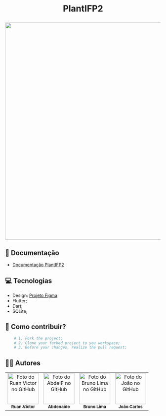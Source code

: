 <h1 align="center">PlantIFP2</p>
<img align="center" src="https://i.ibb.co/9qc1G6p/Plantif.png" width="700px">

## 📰 Documentação
- [Documentação PlantIFP2](https://docs.google.com/document/d/1tJr8NdMOAyatjlNIeri4SxvhQPti_pPL/edit?usp=sharing&ouid=103052060672860353147&rtpof=true&sd=true)

## 💻 Tecnologias

- Design: [Projeto Figma](https://www.figma.com/file/ZaZovOXTb3cpO4rCx2neiO/PlantIFP2-Prototype?type=design&node-id=0%3A1&mode=design&t=XfxrYnf1SO7zX2aa-1)
- Flutter;
- Dart;
- SQLite;

## 🤝 Como contribuir?

```bash
    # 1. Fork the project;
    # 2. Clone your forked project to you workspace;
    # 3. Before your changes, realize the pull request;
```

## 👨‍💻 Autores
<table>
  <tr>
    <td align="center">
      <a href="https://github.com/ruanvcg">
        <img src="https://avatars.githubusercontent.com/u/62728646?v=4" width="100px;" alt="Foto do Ruan Victor no GitHub"/><br>
        <sub>
          <b>Ruan Victor</b>
        </sub>
      </a>
    </td>
    <td align="center">
      <a href="https://github.com/AbdeIF">
        <img src="https://avatars.githubusercontent.com/u/126293962?v=4" width="100px;" alt="Foto do AbdeIF no GitHub"/><br>
        <sub>
          <b>Abdenaide</b>
        </sub>
      </a>
    </td>
    <td align="center">
      <a href="https://github.com/brunolimapinheiro">
        <img src="https://avatars.githubusercontent.com/u/125039158?v=4" width="100px;" alt="Foto do Bruno Lima no GitHub"/><br>
        <sub>
          <b>Bruno Lima</b>
        </sub>
      </a>
    </td>
    <td align="center">
      <a href="https://github.com/OMaskara310">
        <img src="https://avatars.githubusercontent.com/u/107417702?v=4" width="100px;" alt="Foto do João no GitHub"/><br>
        <sub>
          <b>João Carlos</b>
        </sub>
      </a>
    </td>
  </tr>
</table>
